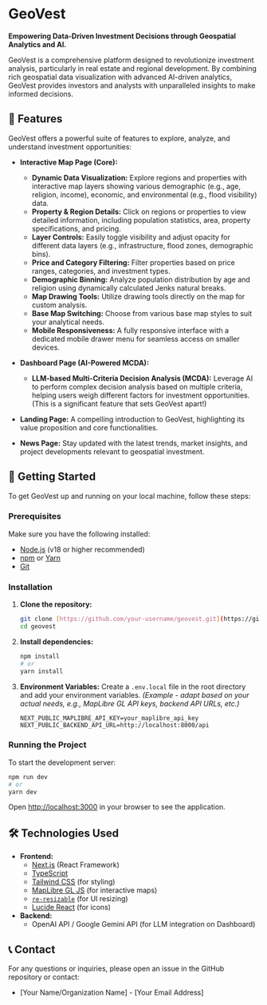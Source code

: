 # GeoVest

**Empowering Data-Driven Investment Decisions through Geospatial Analytics and AI.**

GeoVest is a comprehensive platform designed to revolutionize investment analysis, particularly in real estate and regional development. By combining rich geospatial data visualization with advanced AI-driven analytics, GeoVest provides investors and analysts with unparalleled insights to make informed decisions.

## 🌟 Features

GeoVest offers a powerful suite of features to explore, analyze, and understand investment opportunities:

* **Interactive Map Page (Core):**
    * **Dynamic Data Visualization:** Explore regions and properties with interactive map layers showing various demographic (e.g., age, religion, income), economic, and environmental (e.g., flood visibility) data.
    * **Property & Region Details:** Click on regions or properties to view detailed information, including population statistics, area, property specifications, and pricing.
    * **Layer Controls:** Easily toggle visibility and adjust opacity for different data layers (e.g., infrastructure, flood zones, demographic bins).
    * **Price and Category Filtering:** Filter properties based on price ranges, categories, and investment types.
    * **Demographic Binning:** Analyze population distribution by age and religion using dynamically calculated Jenks natural breaks.
    * **Map Drawing Tools:** Utilize drawing tools directly on the map for custom analysis.
    * **Base Map Switching:** Choose from various base map styles to suit your analytical needs.
    * **Mobile Responsiveness:** A fully responsive interface with a dedicated mobile drawer menu for seamless access on smaller devices.

* **Dashboard Page (AI-Powered MCDA):**
    * **LLM-based Multi-Criteria Decision Analysis (MCDA):** Leverage AI to perform complex decision analysis based on multiple criteria, helping users weigh different factors for investment opportunities. (This is a significant feature that sets GeoVest apart!)

* **Landing Page:** A compelling introduction to GeoVest, highlighting its value proposition and core functionalities.

* **News Page:** Stay updated with the latest trends, market insights, and project developments relevant to geospatial investment.

## 🚀 Getting Started

To get GeoVest up and running on your local machine, follow these steps:

### Prerequisites

Make sure you have the following installed:

* [Node.js](https://nodejs.org/en/) (v18 or higher recommended)
* [npm](https://www.npmjs.com/) or [Yarn](https://yarnpkg.com/)
* [Git](https://git-scm.com/)

### Installation

1.  **Clone the repository:**

    ```bash
    git clone [https://github.com/your-username/geovest.git](https://github.com/your-username/geovest.git)
    cd geovest
    ```

2.  **Install dependencies:**

    ```bash
    npm install
    # or
    yarn install
    ```

3.  **Environment Variables:**
    Create a `.env.local` file in the root directory and add your environment variables.
    *(Example - adapt based on your actual needs, e.g., MapLibre GL API keys, backend API URLs, etc.)*

    ```
    NEXT_PUBLIC_MAPLIBRE_API_KEY=your_maplibre_api_key
    NEXT_PUBLIC_BACKEND_API_URL=http://localhost:8000/api
    ```

### Running the Project

To start the development server:

```bash
npm run dev
# or
yarn dev
```

Open [http://localhost:3000](http://localhost:3000) in your browser to see the application.

## 🛠 Technologies Used

* **Frontend:**
    * [Next.js](https://nextjs.org/) (React Framework)
    * [TypeScript](https://www.typescriptlang.org/)
    * [Tailwind CSS](https://tailwindcss.com/) (for styling)
    * [MapLibre GL JS](https://maplibre.org/) (for interactive maps)
    * [`re-resizable`](https://github.com/bokuweb/re-resizable) (for UI resizing)
    * [Lucide React](https://lucide.dev/icons/) (for icons)
* **Backend:**
    * OpenAI API / Google Gemini API (for LLM integration on Dashboard)

## 📞 Contact

For any questions or inquiries, please open an issue in the GitHub repository or contact:

* [Your Name/Organization Name] - [Your Email Address]
